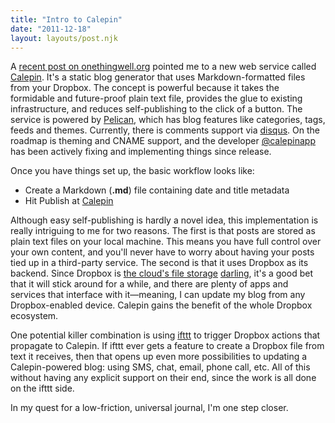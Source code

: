 ```yaml
---
title: "Intro to Calepin"
date: "2011-12-18"
layout: layouts/post.njk
---
```


A
[recent post on onethingwell.org](http://onethingwell.org/post/13206828349/calepin)
pointed me to a new web service called [Calepin](http://calepin.co). It's a
static blog generator that uses Markdown-formatted files from your Dropbox. The
concept is powerful because it takes the formidable and future-proof plain text
file, provides the glue to existing infrastructure, and reduces self-publishing
to the click of a button. The service is powered by
[Pelican](http://pelican.readthedocs.org), which has blog features like
categories, tags, feeds and themes. Currently, there is comments support via
[disqus](http://www.disqus.com). On the roadmap is theming and CNAME support,
and the developer [@calepinapp](http://twitter.com/calepinapp) has been actively
fixing and implementing things since release.

Once you have things set up, the basic workflow looks like:

- Create a Markdown (**.md**) file containing date and title metadata
- Hit Publish at [Calepin](http://calepin.co)

Although easy self-publishing is hardly a novel idea, this implementation is
really intriguing to me for two reasons. The first is that posts are stored as
plain text files on your local machine. This means you have full control over
your own content, and you'll never have to worry about having your posts tied up
in a third-party service. The second is that it uses Dropbox as its backend.
Since Dropbox is
[the cloud's file storage](http://lifehacker.com/5861951/most-popular-online-file-storage-and-syncing-service-dropbox)
[darling](http://www.forbes.com/sites/victoriabarret/2011/10/18/dropbox-the-inside-story-of-techs-hottest-startup/),
it's a good bet that it will stick around for a while, and there are plenty of
apps and services that interface with it—meaning, I can update my blog from any
Dropbox-enabled device. Calepin gains the benefit of the whole Dropbox
ecosystem.

One potential killer combination is using [ifttt](http://ifttt.com) to trigger
Dropbox actions that propagate to Calepin. If ifttt ever gets a feature to
create a Dropbox file from text it receives, then that opens up even more
possibilities to updating a Calepin-powered blog: using SMS, chat, email, phone
call, etc. All of this without having any explicit support on their end, since
the work is all done on the ifttt side.

In my quest for a low-friction, universal journal, I'm one step closer.
